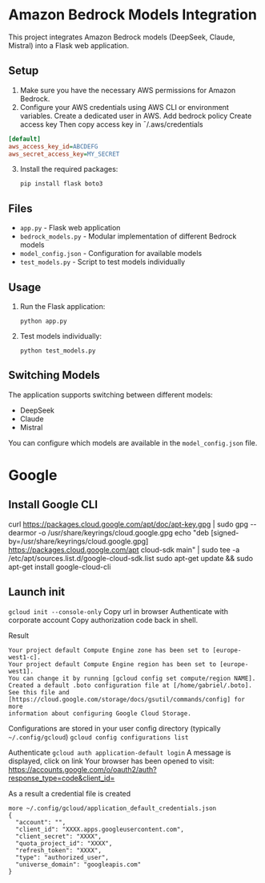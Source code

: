 # Amazon Bedrock Models Integration

This project integrates Amazon Bedrock models (DeepSeek, Claude, Mistral) into a Flask web application.

## Setup

1. Make sure you have the necessary AWS permissions for Amazon Bedrock.
2. Configure your AWS credentials using AWS CLI or environment variables.
Create a dedicated user in AWS.
Add bedrock policy
Create access key
Then copy access key in ¯/.aws/credentials
```ini
[default]
aws_access_key_id=ABCDEFG
aws_secret_access_key=MY_SECRET
```

3. Install the required packages:
   ```
   pip install flask boto3
   ```

## Files

- `app.py` - Flask web application
- `bedrock_models.py` - Modular implementation of different Bedrock models
- `model_config.json` - Configuration for available models
- `test_models.py` - Script to test models individually

## Usage

1. Run the Flask application:
   ```
   python app.py
   ```

2. Test models individually:
   ```
   python test_models.py
   ```

## Switching Models

The application supports switching between different models:
- DeepSeek
- Claude
- Mistral

You can configure which models are available in the `model_config.json` file.

# Google

## Install Google CLI
curl https://packages.cloud.google.com/apt/doc/apt-key.gpg | sudo gpg --dearmor -o /usr/share/keyrings/cloud.google.gpg
echo "deb [signed-by=/usr/share/keyrings/cloud.google.gpg] https://packages.cloud.google.com/apt cloud-sdk main" | sudo tee -a /etc/apt/sources.list.d/google-cloud-sdk.list
sudo apt-get update && sudo apt-get install google-cloud-cli

## Launch init
```gcloud init --console-only```
Copy url in browser
Authenticate with corporate account
Copy authorization code back in shell.

Result
```
Your project default Compute Engine zone has been set to [europe-west1-c].
Your project default Compute Engine region has been set to [europe-west1].
You can change it by running [gcloud config set compute/region NAME].
Created a default .boto configuration file at [/home/gabriel/.boto]. See this file and
[https://cloud.google.com/storage/docs/gsutil/commands/config] for more
information about configuring Google Cloud Storage.
```

Configurations are stored in your user config directory (typically ```~/.config/gcloud```)
```gcloud config configurations list```

Authenticate 
```gcloud auth application-default login```
A message is displayed, click on link
Your browser has been opened to visit: 
    https://accounts.google.com/o/oauth2/auth?response_type=code&client_id=

As a result a credential file is created
```
more ~/.config/gcloud/application_default_credentials.json 
{
  "account": "",
  "client_id": "XXXX.apps.googleusercontent.com",
  "client_secret": "XXXX",
  "quota_project_id": "XXXX",
  "refresh_token": "XXXX",
  "type": "authorized_user",
  "universe_domain": "googleapis.com"
}
```